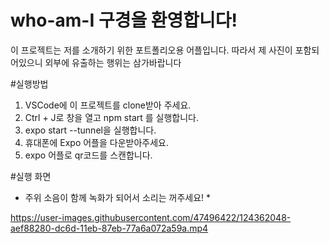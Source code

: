# who-am-I 구경을 환영합니다!
이 프로젝트는 저를 소개하기 위한 포트폴리오용 어플입니다. 
따라서 제 사진이 포함되어있으니 외부에 유출하는 행위는 삼가바랍니다 

#실행방법 

1. VSCode에 이 프로젝트를 clone받아 주세요. 
2. Ctrl + J로 창을 열고 npm start 를 실행합니다.
3. expo start --tunnel을 실행합니다.
4. 휴대폰에 Expo 어플을 다운받아주세요.
5. expo 어플로 qr코드를 스캔합니다.

#실행 화면

* 주위 소음이 함께 녹화가 되어서 소리는 꺼주세요! *


https://user-images.githubusercontent.com/47496422/124362048-aef88280-dc6d-11eb-87eb-77a6a072a59a.mp4

